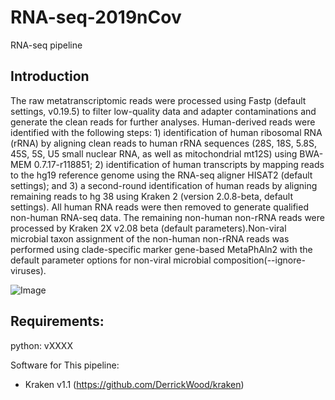 # RNA-seq-2019nCov
RNA-seq pipeline 

## Introduction
 The raw metatranscriptomic reads were processed using Fastp (default settings, v0.19.5) to filter low-quality data and adapter contaminations and generate the clean reads for further analyses. Human-derived reads were identified with the following steps: 1) identification of human ribosomal RNA (rRNA) by aligning clean reads to human rRNA sequences (28S, 18S, 5.8S, 45S, 5S, U5 small nuclear RNA, as well as mitochondrial mt12S) using BWA-MEM 0.7.17-r118851; 2) identification of human transcripts by mapping reads to the hg19 reference genome using the RNA-seq aligner HISAT2 (default settings); and 3) a second-round identification of human reads by aligning remaining reads to hg 38 using Kraken 2 (version 2.0.8-beta, default settings). All human RNA reads were then removed to generate qualified non-human RNA-seq data. The remaining non-human non-rRNA reads were processed by Kraken 2X v2.08 beta (default parameters).Non-viral microbial taxon assignment of the non-human non-rRNA reads was performed using clade-specific marker gene-based MetaPhAln2 with the default parameter options for non-viral microbial composition(--ignore-viruses).

![Image](https://github.com/rusher321/RNA-seq-2019nCov/blob/master/pipeline.png)

## Requirements:
python: vXXXX   
  

Software for This pipeline:  
* Kraken v1.1 (https://github.com/DerrickWood/kraken)  
